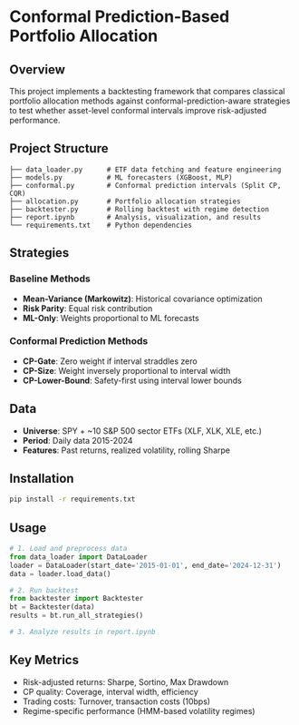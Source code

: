 # Conformal Prediction-Based Portfolio Allocation

## Overview
This project implements a backtesting framework that compares classical portfolio allocation methods against conformal-prediction-aware strategies to test whether asset-level conformal intervals improve risk-adjusted performance.

## Project Structure
```
├── data_loader.py      # ETF data fetching and feature engineering
├── models.py           # ML forecasters (XGBoost, MLP)
├── conformal.py        # Conformal prediction intervals (Split CP, CQR)
├── allocation.py       # Portfolio allocation strategies
├── backtester.py       # Rolling backtest with regime detection
├── report.ipynb        # Analysis, visualization, and results
└── requirements.txt    # Python dependencies
```

## Strategies

### Baseline Methods
- **Mean-Variance (Markowitz)**: Historical covariance optimization
- **Risk Parity**: Equal risk contribution
- **ML-Only**: Weights proportional to ML forecasts

### Conformal Prediction Methods
- **CP-Gate**: Zero weight if interval straddles zero
- **CP-Size**: Weight inversely proportional to interval width
- **CP-Lower-Bound**: Safety-first using interval lower bounds

## Data
- **Universe**: SPY + ~10 S&P 500 sector ETFs (XLF, XLK, XLE, etc.)
- **Period**: Daily data 2015-2024
- **Features**: Past returns, realized volatility, rolling Sharpe

## Installation
```bash
pip install -r requirements.txt
```

## Usage
```python
# 1. Load and preprocess data
from data_loader import DataLoader
loader = DataLoader(start_date='2015-01-01', end_date='2024-12-31')
data = loader.load_data()

# 2. Run backtest
from backtester import Backtester
bt = Backtester(data)
results = bt.run_all_strategies()

# 3. Analyze results in report.ipynb
```

## Key Metrics
- Risk-adjusted returns: Sharpe, Sortino, Max Drawdown
- CP quality: Coverage, interval width, efficiency
- Trading costs: Turnover, transaction costs (10bps)
- Regime-specific performance (HMM-based volatility regimes)
